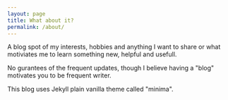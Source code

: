 ```yaml
---
layout: page
title: What about it? 
permalink: /about/
---
```


A blog spot of my interests, hobbies and anything I want to share or what motiviates me to learn something new, helpful and usefull.

No gurantees of the frequent updates, though I believe having a "blog" motivates you to be frequent writer.

This blog uses Jekyll plain vanilla theme called "minima".

